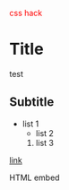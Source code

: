 <script>document.write('Javascript hack')</script>

<p style="color:red;">css hack</p>

Title
================================================================

test

Subtitle
--------------

- list 1
  - list 2
  1. list 3

[link](#)

<p>HTML embed</p>
